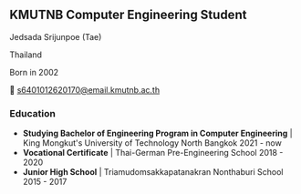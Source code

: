 ## KMUTNB Computer Engineering Student

Jedsada Srijunpoe (Tae)

Thailand

Born in 2002

:email: s6401012620170@email.kmutnb.ac.th

### Education

- **Studying Bachelor of Engineering Program in Computer Engineering** | King Mongkut's University of Technology North Bangkok 2021 - now
- **Vocational Certificate** | Thai-German Pre-Engineering School 2018 - 2020
- **Junior High School** | Triamudomsakkapatanakran Nonthaburi School 2015 - 2017
